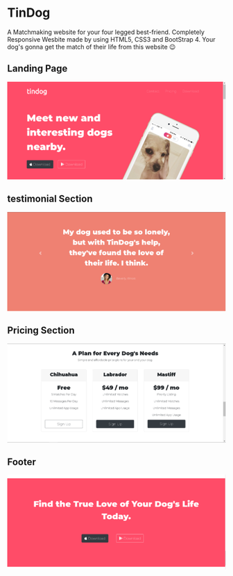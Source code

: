 # TinDog
A Matchmaking website for your four legged best-friend. Completely Responsive Wesbite made by using HTML5, CSS3 and BootStrap 4. Your dog's gonna get the match of their life from this website 😉

## Landing Page

<img src="img/home.png">

## testimonial Section

<img src="img/testimonial.png">

## Pricing Section

<img src="img/pricing.png">

## Footer

<img src="img/footer.png">
